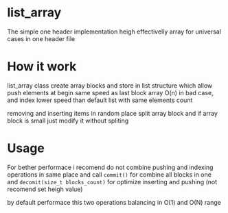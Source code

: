 # list_array

The simple one header implementation heigh effectivelly array for universal cases in one header file

# How it work

list_array class create array blocks and store in list structure which allow push elements at begin same speed as last block array O(n) in bad case, and index lower speed than default list with same elements count

removing and inserting items in random place split array block and if array block is small just modify it without spliting 

# Usage
For bether performace i recomend do not combine pushing and indexing operations in same place
and call <code>commit()</code> for combine all blocks in one and <code>decomit(size_t blocks_count)</code> for optimize inserting and pushing (not recomend set heigh value)

by default performace this two operations balancing in O(1) and O(N) range